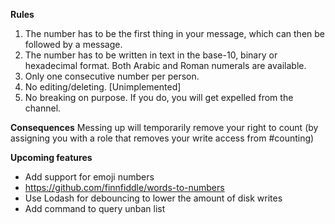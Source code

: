 **Rules**
1. The number has to be the first thing in your message, which can then be followed by a message.
2. The number has to be written in text in the base-10, binary or hexadecimal format. Both Arabic and Roman numerals are available.
3. Only one consecutive number per person.
4. No editing/deleting. [Unimplemented]
5. No breaking on purpose. If you do, you will get expelled from the channel.

**Consequences**
Messing up will temporarily remove your right to count (by assigning you with a role that removes your write access from #counting)

**Upcoming features**
* Add support for emoji numbers
* https://github.com/finnfiddle/words-to-numbers
* Use Lodash for debouncing to lower the amount of disk writes
* Add command to query unban list